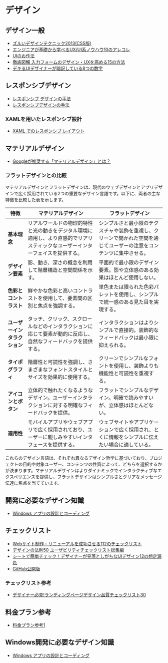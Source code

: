 # デザイン

## デザイン一般

- [ズルいデザインテクニック2013(CSS版)](https://speakerdeck.com/ken_c_lo/zuruidezaintekunituku2013-plus-semihuratuto-version)
- [エンジニアが基礎から学べるUX/UI系ノウハウ10のアレコレ](https://www.i3design.jp/in-pocket/3393)
- [UIのお作法](https://note.com/okamotomai/n/n6bba0b892778)
- [徹底図解 入力フォームのデザイン・UXを高める15の方法](https://popinsight.jp/blog/?p=4113)
- [デキるUIデザイナーが暗記している8つの数字](https://note.com/hamasakitomoya/n/ndc0c32702652)

## レスポンシブデザイン

- [レスポンシブ デザインの手法](https://learn.microsoft.com/ja-jp/windows/apps/design/layout/responsive-design)
- [レスポンシブデザインの手法](https://learn.microsoft.com/ja-jp/windows/apps/design/layout/responsive-design)

### XAMLを用いたレスポンシブ設計

- [XAML でのレスポンシブ レイアウト](https://learn.microsoft.com/ja-jp/windows/apps/design/layout/layouts-with-xaml)

## マテリアルデザイン

- [Googleが推奨する「マテリアルデザイン」とは？](https://tayori.com/blog/material-design/)

### フラットデザインとの比較

マテリアルデザインとフラットデザインは、現代のウェブデザインとアプリデザインで広く採用されている2つの重要なデザイン言語です。以下に、両者の主な特徴を比較した表を示します。

| 特徴 | マテリアルデザイン | フラットデザイン |
|------|-------------------|-----------------|
| **基本理念** | リアルワールドの物理的特性と光の動きをデジタル環境に適用し、より直感的でリアリスティックなユーザーインターフェイスを提供する。 | シンプルさと最小限のテクスチャや装飾を重視し、クリーンで開かれた空間を通じてユーザーの注意をコンテンツに集中させる。 |
| **デザイン要素** | 影、動き、深さの概念を利用して階層構造と空間関係を示す。 | 平面的で最小限のデザイン要素。影や立体感のある効果はほとんど使用しない。 |
| **色彩とコントラスト** | 鮮やかな色彩と高いコントラストを使用して、要素間の区別と焦点を強調する。 | 単色または限られた色彩パレットを使用し、シンプルで統一感のある見た目を実現する。 |
| **ユーザーインタラクション** | タッチ、クリック、スクロールなどのインタラクションに応じて要素が動的に反応し、自然なフィードバックを提供する。 | インタラクションはよりシンプルで直接的。装飾的なフィードバックは最小限に抑えられる。 |
| **タイポグラフィ** | 階層性と可読性を強調し、さまざまなフォントスタイルとサイズを効果的に使用する。 | クリーンでシンプルなフォントを使用し、装飾よりも機能性と可読性を重視する。 |
| **アイコンとボタン** | 立体的で触れたくなるようなデザイン。ユーザーインタラクションに対する明確なフィードバックを提供。 | フラットでシンプルなデザイン。明確で読みやすいが、立体感はほとんどない。 |
| **適用性** | モバイルアプリやウェブアプリで広く採用されており、ユーザーに親しみやすいインタフェースを提供する。 | ウェブサイトやアプリケーションで広く採用され、とくに情報をシンプルに伝えたい場合に適している。 |

これらのデザイン言語は、それぞれ異なるデザイン哲学に基づいており、プロジェクトの目的や対象ユーザー、コンテンツの性質によって、どちらを選択するかが決まります。マテリアルデザインはよりダイナミックでインタラクティブなエクスペリエンスを提供し、フラットデザインはシンプルさとクリアなメッセージ伝達に焦点を当てています。

## 開発に必要なデザイン知識

- [Windows アプリの設計とコーディング](https://learn.microsoft.com/ja-jp/windows/apps/design/)

## チェックリスト

- [Webサイト制作・リニューアルを成功させる112のチェックリスト](https://blog.nb-a.jp/2020/03/17/website-building-check-list/)
- [デザインの法則50 ユーザビリティチェックリスト総集編](https://www.i3design.jp/download-usabilitychecklist)
- [シートで簡単チェック！デザイナーが見落としがちなUIデザイン12の想定漏れ](https://liginc.co.jp/351012)
- [GitHub公開版](https://github.com/hokkey/cheatsheet-of-ui-with-fuzzy-behaviors/blob/master/body.md)

### チェックリスト参考

- [デザイナー必見!ランディングページデザイン品質チェックリスト30](https://conversion-labo.jp/report/lp_design/8187/)

## 料金プラン参考

- [料金プラン参考1](https://liginc.co.jp/solutions/design/website)

## Windows開発に必要なデザイン知識

- [Windows アプリの設計とコーディング](https://learn.microsoft.com/ja-jp/windows/apps/design/)
